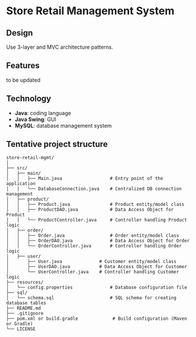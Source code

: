 # Store Retail Management System

## Design
Use 3-layer and MVC architecture patterns.

## Features
to be updated

## Technology 
- **Java**: coding language
- **Java Swing**: GUI
- **MySQL**: database management system
  
## Tentative project structure
```
store-retail-mgmt/
│
├── src/
│   ├── main/
│   │   ├── Main.java                  # Entry point of the application
│   │   └── DatabaseConnection.java    # Centralized DB connection management
│   ├── product/
│   │   ├── Product.java               # Product entity/model class
│   │   ├── ProductDAO.java            # Data Access Object for Product
│   │   └── ProductController.java     # Controller handling Product logic
│   ├── order/
│   │   ├── Order.java                 # Order entity/model class
│   │   ├── OrderDAO.java              # Data Access Object for Order
│   │   └── OrderController.java       # Controller handling Order logic
│   ├── user/
│       ├── User.java              # Customer entity/model class
│       ├── UserDAO.java           # Data Access Object for Customer
│       └── UserController.java    # Controller handling Customer logic
├── resources/
│   └── config.properties              # Database configuration file
├── sql/
│   └── schema.sql                     # SQL schema for creating database tables
├── README.md
├── .gitignore
├── pom.xml or build.gradle             # Build configuration (Maven or Gradle)
└── LICENSE


```
